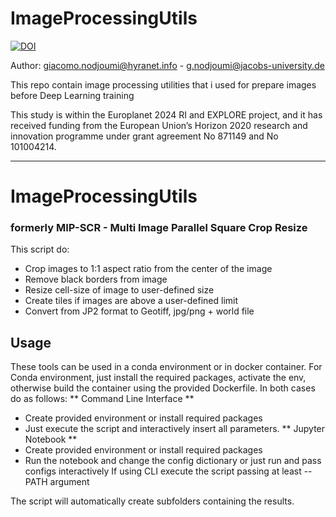 # ImageProcessingUtils
[![DOI](https://zenodo.org/badge/287286230.svg)](https://zenodo.org/badge/latestdoi/287286230)

Author: giacomo.nodjoumi@hyranet.info - g.nodjoumi@jacobs-university.de

This repo contain image processing utilities that i used for prepare images before Deep Learning training

This study is within the Europlanet 2024 RI and EXPLORE project, and it has received funding from the European Union’s Horizon 2020 research and innovation programme under grant agreement No 871149 and No 101004214.

_____________________________________________________________________________

# ImageProcessingUtils
### formerly MIP-SCR - Multi Image Parallel Square Crop Resize
This script do:

- Crop images to 1:1 aspect ratio from the center of the image
- Remove black borders from image
- Resize cell-size of image to user-defined size
- Create tiles if images are above a user-defined limit
- Convert from JP2 format to Geotiff, jpg/png + world file

## Usage
These tools can be used in a conda environment or in docker container.
For Conda environment, just install the required packages, activate the env, otherwise build the container using the provided Dockerfile. In both cases do as follows:
** Command Line Interface **
- Create provided environment or install required packages
- Just execute the script and interactively insert all parameters.
** Jupyter Notebook **
- Create provided environment or install required packages
- Run the notebook and change the config dictionary or just run and pass configs interactively
If using CLI execute the script passing at least --PATH argument

The script will automatically create subfolders containing the results.
